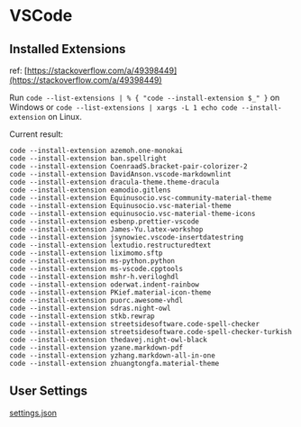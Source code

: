 # VSCode

## Installed Extensions

ref: [https://stackoverflow.com/a/49398449](https://stackoverflow.com/a/49398449)

Run `code --list-extensions | % { "code --install-extension $_" }` on Windows
or `code --list-extensions | xargs -L 1 echo code --install-extension` on Linux.

Current result:

    code --install-extension azemoh.one-monokai
    code --install-extension ban.spellright
    code --install-extension CoenraadS.bracket-pair-colorizer-2
    code --install-extension DavidAnson.vscode-markdownlint    
    code --install-extension dracula-theme.theme-dracula
    code --install-extension eamodio.gitlens
    code --install-extension Equinusocio.vsc-community-material-theme
    code --install-extension Equinusocio.vsc-material-theme
    code --install-extension equinusocio.vsc-material-theme-icons
    code --install-extension esbenp.prettier-vscode
    code --install-extension James-Yu.latex-workshop
    code --install-extension jsynowiec.vscode-insertdatestring
    code --install-extension lextudio.restructuredtext
    code --install-extension liximomo.sftp
    code --install-extension ms-python.python
    code --install-extension ms-vscode.cpptools
    code --install-extension mshr-h.veriloghdl
    code --install-extension oderwat.indent-rainbow
    code --install-extension PKief.material-icon-theme
    code --install-extension puorc.awesome-vhdl
    code --install-extension sdras.night-owl
    code --install-extension stkb.rewrap
    code --install-extension streetsidesoftware.code-spell-checker
    code --install-extension streetsidesoftware.code-spell-checker-turkish
    code --install-extension thedavej.night-owl-black
    code --install-extension yzane.markdown-pdf
    code --install-extension yzhang.markdown-all-in-one
    code --install-extension zhuangtongfa.material-theme

## User Settings

[settings.json](settings.json)
